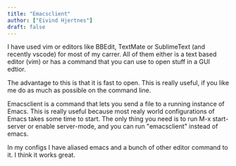```yaml
---
title: "Emacsclient"
author: ["Eivind Hjertnes"]
draft: false
---
```


I have used vim or editors like BBEdit, TextMate or SublimeText (and
recently vscode) for most of my carrer. All of them either is a text
based editor (vim) or has a command that you can use to open stuff in a
GUI edtior.

The advantage to this is that it is fast to open. This is really useful,
if you like me do as much as possible on the command line.

Emacsclient is a command that lets you send a file to a running instance
of Emacs. This is really useful because most realy world configurations
of Emacs takes some time to start. The only thing you need is to run M-x
start-server or enable server-mode, and you can run "emacsclient"
instead of emacs.

In my configs I have aliased emacs and a bunch of other editor command
to it. I think it works great.
